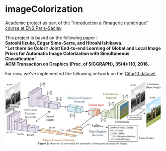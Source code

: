 # imageColorization

Academic project as part of the ["Introduction à l'imagerie numérique" course at ENS Paris-Saclay](http://math.ens-paris-saclay.fr/version-francaise/formations/master-mva/contenus-/introduction-a-l-imagerie-numerique-222029.kjsp?RH=1242430202531).

This project is based on the following paper :  
**Satoshi Iizuka, Edgar Simo-Serra, and Hiroshi Ishikawa.   
 "Let there be Color!: Joint End-to-end Learning of Global and Local Image Priors for Automatic Image Colorization with Simultaneous   Classification".  
ACM Transaction on Graphics (Proc. of SIGGRAPH), 35(4):110, 2016.**

For now, we've implemented the following network on the [Cifar10 dataset](https://www.cs.toronto.edu/~kriz/cifar.html)

![Network](/images/network.JPG)
